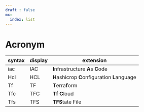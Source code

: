 ```yaml
---
draft : false
mx:
  index: list
---
```


# Acronym

|syntax|display|extension|
|-|-|-|
|iac|IAC|**I**nfrastructure **A**s **C**ode|
|Hcl|HCL|**H**ashicrop **C**onfiguration **L**anguage|
|Tf|TF|**T**erra**f**orm|
|Tfc|TFC|**Tf** **C**loud|
|Tfs|TFS|**TFS**tate File|

